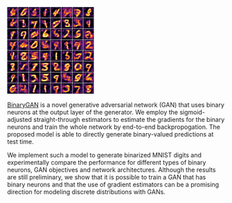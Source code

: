 <img src="figs/colored_dbn.png" alt="mlp_dbn_prob" style="max-width:200px; display:inline-block;"/>

[BinaryGAN](https://salu133445.github.io/binarygan) is a novel generative
adversarial network (GAN) that uses binary neurons at the output layer of the
generator. We employ the sigmoid-adjusted straight-through estimators to
estimate the gradients for the binary neurons and train the whole network by
end-to-end backpropogation. The proposed model is able to directly generate
binary-valued predictions at test time.

We implement such a model to generate binarized MNIST digits and experimentally
compare the performance for different types of binary neurons, GAN objectives
and network architectures. Although the results are still preliminary, we show
that it is possible to train a GAN that has binary neurons and that the use of
gradient estimators can be a promising direction for modeling discrete
distributions with GANs.
